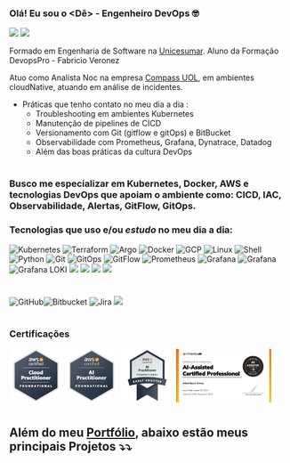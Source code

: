 ### Olá! Eu sou o <Dê>  - Engenheiro DevOps 🤓
[![](https://img.shields.io/badge/portfolio-0077B7?style=for-the-badge&logo=portfolio&logoColor=white)](http://knz.dev.br/)
[![](https://img.shields.io/badge/LinkedIn-0077B5?style=for-the-badge&logo=linkedin&logoColor=white)](https://www.linkedin.com/in/adenilson-konzelmann/) 

Formado em Engenharia de Software na [Unicesumar](https://www.unicesumar.edu.br/).
Aluno da Formação DevopsPro - Fabricio Veronez

Atuo como Analista Noc na empresa [Compass UOL](https://compass.uol/en/home/), em ambientes cloudNative, atuando em análise de incidentes.  

- Práticas que tenho contato no meu dia a dia  :
  - Troubleshooting em ambientes Kubernetes
  - Manutenção de pipelines de CICD
  - Versionamento com Git (gitflow e gitOps) e BitBucket 
  - Observabilidade com Prometheus, Grafana, Dynatrace, Datadog
  - Além das boas práticas da cultura DevOps


#

### Busco me especializar em Kubernetes, Docker, AWS e tecnologias DevOps que apoiam o ambiente como: CICD, IAC, Observabilidade, Alertas, GitFlow, GitOps. 
### Tecnologias que uso e/ou _estudo_ no meu dia a dia:

![Kubernetes](https://img.shields.io/badge/kubernetes-%23326ce5.svg?style=for-the-badge&logo=kubernetes&logoColor=white)	![Terraform](https://img.shields.io/badge/terraform-%235835CC.svg?style=for-the-badge&logo=terraform&logoColor=white) ![Argo](https://img.shields.io/badge/Argo-EF7B4D.svg?style=for-the-badge&logo=Argo&logoColor=white)	![Docker](https://img.shields.io/badge/docker-%230db7ed.svg?style=for-the-badge&logo=docker&logoColor=white)  ![GCP](https://img.shields.io/badge/Google_Cloud-4285F4?style=for-the-badge&logo=google-cloud&logoColor=white)   ![Linux](https://img.shields.io/badge/Linux-FCC624?style=for-the-badge&logo=linux&logoColor=black) ![Shell](https://img.shields.io/badge/Shell_Script-121011?style=for-the-badge&logo=gnu-bash&logoColor=white) ![Python](https://img.shields.io/badge/Python-3776AB.svg?style=for-the-badge&logo=Python&logoColor=white) ![Git](https://img.shields.io/badge/git-%23F05033.svg?style=for-the-badge&logo=git&logoColor=white)  ![GitOps](https://img.shields.io/badge/gitOps-%23F05033.svg?style=for-the-badge&logo=git&logoColor=white) ![GitFlow](https://img.shields.io/badge/gitFlow-%23F05033.svg?style=for-the-badge&logo=git&logoColor=white) ![Prometheus](https://img.shields.io/badge/Prometheus-E6522C?style=for-the-badge&logo=Prometheus&logoColor=white) ![Grafana](https://img.shields.io/badge/grafana-%23F46800.svg?style=for-the-badge&logo=grafana&logoColor=white) ![Grafana](https://img.shields.io/badge/grafana%20tempo-%23F46800.svg?style=for-the-badge&logo=grafana&logoColor=white) ![Grafana LOKI](https://img.shields.io/badge/grafana%20loki-%23f4800.svg?style=for-the-badge&logo=grafana&logoColor=white) ![](https://img.shields.io/badge/Opentelemetry-0078D7?style=for-the-badge&logo=azure-devops&logoColor=white) ![](https://img.shields.io/badge/Pipeline-CloudBuild-blue.svg) ![](https://img.shields.io/badge/Pipeline-GitHub%20Actions-black.svg)  ![](https://img.shields.io/badge/ServiceMesh-ISTIO-blue.svg) 

#

![GitHub](https://img.shields.io/badge/github-%23121011.svg?style=for-the-badge&logo=github&logoColor=white)![Bitbucket](https://img.shields.io/badge/bitbucket-%230047B3.svg?style=for-the-badge&logo=bitbucket&logoColor=white)
![Jira](https://img.shields.io/badge/jira-%230A0FFF.svg?style=for-the-badge&logo=jira&logoColor=white)  ![](https://img.shields.io/badge/sprints-0078c7?style=for-the-badge&logo=azure-devops&logoColor=yellow) 
#
### Certificações
<p>
  <img src="./aws-certified-cloud-practitioner.png" alt="AWS Certified Cloud Practitioner" width="96" height="96">
  <img src="./aws-certified-ai-practitioner.png" alt="AWS Certified AI Practitioner" width="96" height="96">
  <img src="./aws-certified-ai-practitioner-early-adopter.png" alt="AWS Certified AI Practitioner Early Adopter" width="96" height="96">
  <img src="./compassIA.png" alt="AWS Certified AI Practitioner Early Adopter" width="" height="96">
</p>

#
###
## Além do meu [Portfólio](http://knz.dev.br/), abaixo estão meus principais Projetos ⤵⤵

